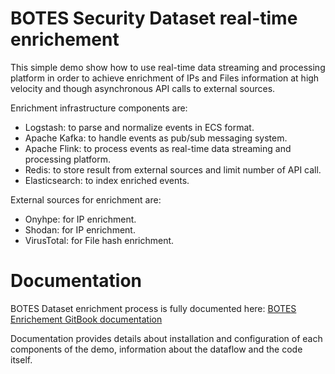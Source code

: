 # BOTES Security Dataset real-time enrichement

This simple demo show how to use real-time data streaming and processing platform in order to achieve enrichment of IPs and Files information at high velocity and though asynchronous API calls to external sources.

Enrichment infrastructure components are:

* Logstash: to parse and normalize events in ECS format.
* Apache Kafka: to handle events as pub/sub messaging system.
* Apache Flink: to process events as real-time data streaming and processing platform. 
* Redis: to store result from external sources and limit number of API call.
* Elasticsearch: to index enriched events.

External sources for enrichment are:

* Onyhpe: for IP enrichment.
* Shodan: for IP enrichment.
* VirusTotal: for File hash enrichment.

# Documentation

BOTES Dataset enrichment process is fully documented here: [BOTES Enrichement GitBook documentation](https://botes.gitbook.io/botes-dataset/botes-enrichement/)

Documentation provides details about installation and configuration of each components of the demo, information about the dataflow and the code itself.
